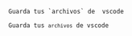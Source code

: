 [comment]:<> (Marcas de backticks en Markdown)

``Guarda tus `archivos` de  vscode``


<!-- Marcas de backticks en HTML -->
<!-- Nota: Es posible que no puedas visualizar correctamente el codigo de HTML en tu Markdown: Open Psreview -->
<code>Guarda tus `archivos` de vscode</code>
